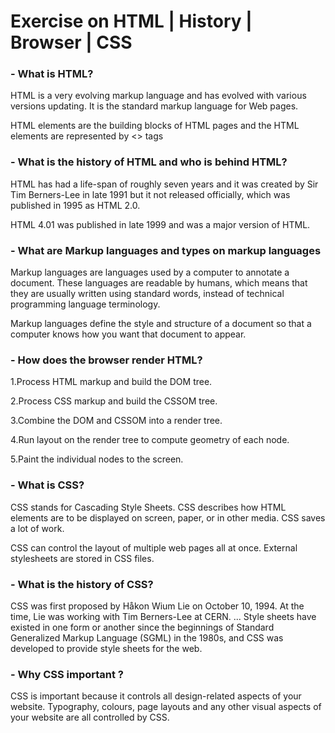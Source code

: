 # Exercise on HTML | History | Browser | CSS

### - What is HTML?

HTML is a very evolving markup language and has evolved with various versions updating. It is the standard markup language for Web pages.

HTML elements are the building blocks of HTML pages and the HTML elements are represented by <> tags

### - What is the history of HTML and who is behind HTML?

HTML has had a life-span of roughly seven years and it was created by Sir Tim Berners-Lee in late 1991 but it not released officially, which was published in 1995 as HTML 2.0.

HTML 4.01 was published in late 1999 and was a major version of HTML.

### - What are Markup languages and types on markup languages

Markup languages are languages used by a computer to annotate a document. These languages are readable by humans, which means that they are usually written using standard words, instead of technical programming language terminology.

Markup languages define the style and structure of a document so that a computer knows how you want that document to appear.

### - How does the browser render HTML?

1.Process HTML markup and build the DOM tree.

2.Process CSS markup and build the CSSOM tree.

3.Combine the DOM and CSSOM into a render tree.

4.Run layout on the render tree to compute geometry of each node.

5.Paint the individual nodes to the screen.

### - What is CSS?

CSS stands for Cascading Style Sheets. CSS describes how HTML elements are to be displayed on screen, paper, or in other media. CSS saves a lot of work.

CSS can control the layout of multiple web pages all at once. External stylesheets are stored in CSS files.

### - What is the history of CSS?

CSS was first proposed by Håkon Wium Lie on October 10, 1994. At the time, Lie was working with Tim Berners-Lee at CERN. ... Style sheets have existed in one form or another since the beginnings of Standard Generalized Markup Language (SGML) in the 1980s, and CSS was developed to provide style sheets for the web.

### - Why CSS important ?

CSS is important because it controls all design-related aspects of your website. Typography, colours, page layouts and any other visual aspects of your website are all controlled by CSS.
